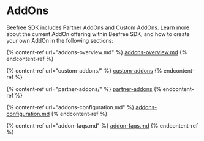 # AddOns

Beefree SDK includes Partner AddOns and Custom AddOns. Learn more about the current AddOn offering within Beefree SDK, and how to create your own AddOn in the following sections:

{% content-ref url="addons-overview.md" %}
[addons-overview.md](addons-overview.md)
{% endcontent-ref %}

{% content-ref url="custom-addons/" %}
[custom-addons](custom-addons/)
{% endcontent-ref %}

{% content-ref url="partner-addons/" %}
[partner-addons](partner-addons/)
{% endcontent-ref %}

{% content-ref url="addons-configuration.md" %}
[addons-configuration.md](addons-configuration.md)
{% endcontent-ref %}

{% content-ref url="addon-faqs.md" %}
[addon-faqs.md](addon-faqs.md)
{% endcontent-ref %}
